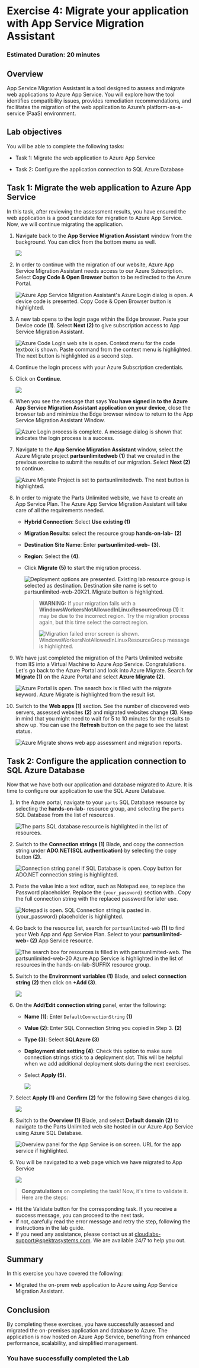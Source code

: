 # Exercise 4: Migrate your application with App Service Migration Assistant
 
### Estimated Duration: 20 minutes

## Overview

App Service Migration Assistant is a tool designed to assess and migrate web applications to Azure App Service. You will explore how the tool identifies compatibility issues, provides remediation recommendations, and facilitates the migration of the web application to Azure’s platform-as-a-service (PaaS) environment.

## Lab objectives

You will be able to complete the following tasks:

- Task 1: Migrate the web application to Azure App Service

- Task 2: Configure the application connection to SQL Azure Database


## Task 1: Migrate the web application to Azure App Service

In this task, after reviewing the assessment results, you have ensured the web application is a good candidate for migration to Azure App Service. Now, we will continue migrating the application.

1. Navigate back to the **App Service Migration Assistant** window from the background. You can click from the bottom menu as well.

    ![](media/m56.png)

1. In order to continue with the migration of our website, Azure App Service Migration Assistant needs access to our Azure Subscription. Select **Copy Code & Open Browser** button to be redirected to the Azure Portal.

   ![Azure App Service Migration Assistant's Azure Login dialog is open. A device code is presented. Copy Code & Open Browser button is highlighted.](media/m51.png "Azure Login")

1. A new tab opens to the login page within the Edge browser. Paste your Device code **(1)**. Select **Next (2)** to give subscription access to App Service Migration Assistant.

    ![Azure Code Login web site is open. Context menu for the code textbox is shown. Paste command from the context menu is highlighted. The next button is highlighted as a second step. ](media/m52.png "Enter Authentication Code")

1. Continue the login process with your Azure Subscription credentials.

1. Click on **Continue**.

    ![](media/m53.png)

1. When you see the message that says **You have signed in to the Azure App Service Migration Assistant application on your device**, close the browser tab and minimize the Edge browser window to return to the App Service Migration Assistant Window.    

    ![Azure Login process is complete. A message dialog is shown that indicates the login process is a success.](media/updated33.png "App Service Migration Assistant authentication approval")

1. Navigate to the **App Service Migration Assistant** window, select the Azure Migrate project **partsunlimitedweb<inject key="DeploymentID" enableCopy="false"/> (1)** that we created in the previous exercise to submit the results of our migration. Select **Next (2)** to continue.

    ![Azure Migrate Project is set to partsunlimitedweb. The next button is highlighted.](media/m54.png "Azure Migrate Hub integration")

1. In order to migrate the Parts Unlimited website, we have to create an App Service Plan. The Azure App Service Migration Assistant will take care of all the requirements needed.

    - **Hybrid Connection**: Select **Use existing (1)** 
    - **Migration Results**: select the resource group **hands-on-lab-<inject key="DeploymentID" enableCopy="false"/>** **(2)**
    - **Destination Site Name**: Enter **partsunlimited-web-<inject key="DeploymentID" enableCopy="false"/>** **(3)**.
    - **Region**: Select the **<inject key="location" style="color:red" />** **(4)**. 
    - Click **Migrate** **(5)** to start the migration process.

      ![Deployment options are presented. Existing lab resource group is selected as destination. Destination site name is set to partsunlimited-web-20X21. Migrate button is highlighted.](media/m55.png "Azure App Service Migration Assistant Options")

      > **WARNING:** If your migration fails with a **WindowsWorkersNotAllowedInLinuxResourceGroup (1)** It may be due to the incorrect region. Try the migration process again, but this time select the correct region.  
      >
      > ![Migration failed error screen is shown. WindowsWorkersNotAllowedInLinuxResourceGroup message is highlighted.](media/updated35.png "Migration failed")

1. We have just completed the migration of the Parts Unlimited website from IIS into a Virtual Machine to Azure App Service. Congratulations. Let's go back to the Azure Portal and look into Azure Migrate. Search for **Migrate (1)** on the Azure Portal and select **Azure Migrate (2)**.

    ![Azure Portal is open. The search box is filled with the migrate keyword. Azure Migrate is highlighted from the result list.](media/im1.png "Azure Migrate on Azure Portal Search")

1. Switch to the **Web apps (1)** section. See the number of discovered web servers, assessed websites **(2)** and migrated websites change **(3)**. Keep in mind that you might need to wait for 5 to 10 minutes for the results to show up. You can use the **Refresh** button on the page to see the latest status.

    ![Azure Migrate shows web app assessment and migration reports.](media/im2.png "Azure Migrate Web Apps Tools")

## Task 2: Configure the application connection to SQL Azure Database

Now that we have both our application and database migrated to Azure. It is time to configure our application to use the SQL Azure Database.

1. In the Azure portal, navigate to your `parts` SQL Database resource by selecting the **hands-on-lab-<inject key="DeploymentID" enableCopy="false"/>** resource group, and selecting the `parts` SQL Database from the list of resources.

   ![The parts SQL database resource is highlighted in the list of resources.](media/m57.png "SQL database")

1. Switch to the **Connection strings (1)** Blade, and copy the connection string under **ADO.NET(SQL authentication)** by selecting the copy button **(2)**.

   ![Connection string panel if SQL Database is open. Copy button for ADO.NET connection string is highlighted.](media/m58.png "Database connection string")

1. Paste the value into a text editor, such as Notepad.exe, to replace the Password placeholder. Replace the `{your_password}` section with **<inject key="SQLVM Password" />**. Copy the full connection string with the replaced password for later use.

    ![Notepad is open. SQL Connection string is pasted in. {your_password} placeholder is highlighted.](media/sql-connection-string-password-replace.png "Database connection string")

1. Go back to the resource list, search for `partsunlimited-web` **(1)** to find your Web App and App Service Plan. Select to your **partsunlimited-web-<inject key="DeploymentID" enableCopy="false"/> (2)** App Service resource.

   ![The search box for resources is filled in with partsunlimited-web. The partsunlimited-web-20 Azure App Service is highlighted in the list of resources in the hands-on-lab-SUFFIX resource group.](media/m59.png "Resources")

1. Switch to the **Environment variables (1)** Blade, and select **connection string (2)** then click on **+Add (3)**.

    ![](media/updated67u.png)

1. On the **Add/Edit connection string** panel, enter the following:

   - **Name (1)**: Enter `DefaultConnectionString` **(1)**
   - **Value (2)**: Enter SQL Connection String you copied in Step 3. **(2)**
   - **Type (3)**: Select **SQLAzure (3)**
   - **Deployment slot setting (4)**: Check this option to make sure connection strings stick to a deployment slot. This will be helpful when we add additional deployment slots during the next exercises.
   - Select **Apply (5)**.

     ![](media/m60.png)

1. Select **Apply (1)** and **Confirm (2)** for the following Save changes dialog.

   ![](media/m61.png)

1. Switch to the **Overview (1)** Blade, and select **Default domain (2)** to navigate to the Parts Unlimited web site hosted in our Azure App Service using Azure SQL Database.

    ![Overview panel for the App Service is on screen. URL for the app service if highlighted.](media/m62.png "App Service public URL")
    
1. You will be navigated to a web page which we have migrated to App Service

    ![](media/im7.jpg)
   
> **Congratulations** on completing the task! Now, it's time to validate it. Here are the steps:
  - Hit the Validate button for the corresponding task. If you receive a success message, you can proceed to the next task. 
  - If not, carefully read the error message and retry the step, following the instructions in the lab guide.
  - If you need any assistance, please contact us at cloudlabs-support@spektrasystems.com. We are available 24/7 to help you out.

<validation step="83075887-7dea-4a4f-882d-e3256324d2ea" />

## Summary

In this exercise you have covered the following:
 
 - Migrated the on-prem web application to Azure using App Service Migration Assistant. 

## Conclusion

By completing these exercises, you have successfully assessed and migrated the on-premises application and database to Azure. The application is now hosted on Azure App Service, benefiting from enhanced performance, scalability, and simplified management.

### You have successfully completed the Lab

